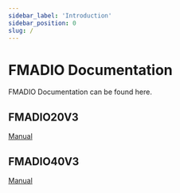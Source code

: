 ```yaml
---
sidebar_label: 'Introduction'
sidebar_position: 0
slug: /
---
```


<head>
  <title>FMADIO | Introduction</title>
</head>


# FMADIO Documentation

FMADIO Documentation can be found here.


## FMADIO20V3
[Manual](/fmadio20v3/README.md)


## FMADIO40V3
[Manual](/fmadio40v3/README.md)

